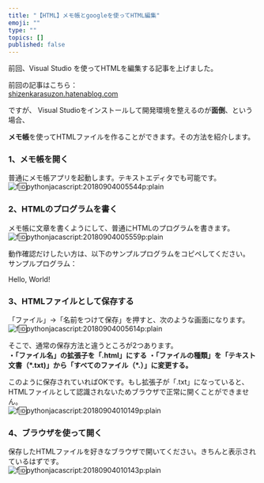 ```yaml
---
title: "【HTML】メモ帳とgoogleを使ってHTML編集"
emoji: ""
type: ""
topics: []
published: false
---
```


前回、Visual Studio を使ってHTMLを編集する記事を上げました。

前回の記事はこちら：  
[shizenkarasuzon.hatenablog.com](https://shizenkarasuzon.hatenablog.com/entry/2018/09/02/101702)

  
ですが、 Visual Studioをインストールして開発環境を整えるのが**面倒**、という場合、

**メモ帳**を使ってHTMLファイルを作ることができます。その方法を紹介します。  
  
### 1、メモ帳を開く

普通にメモ帳アプリを起動します。テキストエディタでも可能です。  
![f:id:pythonjacascript:20180904005544p:plain](/images/ppythonjacascript2018090420180904005544.png "f:id:pythonjacascript:20180904005544p:plain")
  
  
### 2、HTMLのプログラムを書く

メモ帳に文章を書くようにして、普通にHTMLのプログラムを書きます。  
![f:id:pythonjacascript:20180904005559p:plain](/images/ppythonjacascript2018090420180904005559.png "f:id:pythonjacascript:20180904005559p:plain")

  
動作確認だけしたい方は、以下のサンプルプログラムをコピペしてください。  
サンプルプログラム：

<html lang="en" xmlns="http://www.w3.org/1999/xhtml">
<head>
    <meta charset="utf-8" />
    <title>Title Here</title>
</head>
<body>
    <p>Hello, World!</p>
</body>
</html>

### 3、HTMLファイルとして保存する

「ファイル」→「名前をつけて保存」を押すと、次のような画面になります。  
![f:id:pythonjacascript:20180904005614p:plain](/images/ppythonjacascript2018090420180904005614.png "f:id:pythonjacascript:20180904005614p:plain")

そこで、通常の保存方法と違うところが2つあります。  
**・「ファイル名」の拡張子を「.html」にする** 
**・「ファイルの種類」を「テキスト文書（\*.txt)」から「すべてのファイル（\*.）」に変更する。**

このように保存されていればOKです。もし拡張子が「.txt」になっていると、HTMLファイルとして認識されないためブラウザで正常に開くことができません。  
![f:id:pythonjacascript:20180904010149p:plain](/images/ppythonjacascript2018090420180904010149.png "f:id:pythonjacascript:20180904010149p:plain")

### 4、ブラウザを使って開く

保存したHTMLファイルを好きなブラウザで開いてください。きちんと表示されているはずです。  
![f:id:pythonjacascript:20180904010143p:plain](/images/ppythonjacascript2018090420180904010143.png "f:id:pythonjacascript:20180904010143p:plain")